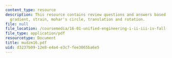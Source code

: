 ```yaml
---
content_type: resource
description: This resource contains review questions and answers based on strain elogation,
  gradient, strain, mohar's circle, translation and rotation.
file: null
file_location: /coursemedia/16-01-unified-engineering-i-ii-iii-iv-fall-2005-spring-2006/d3237b0912e8e4a4e3c7fee3065ba6e5_mudzm16.pdf
file_type: application/pdf
resourcetype: Document
title: mudzm16.pdf
uid: d3237b09-12e8-e4a4-e3c7-fee3065ba6e5
---
```

